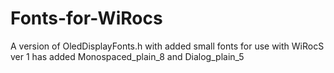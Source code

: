 # Fonts-for-WiRocs
A version of OledDisplayFonts.h with added small fonts for use with WiRocS
ver 1 has added Monospaced_plain_8 and Dialog_plain_5
